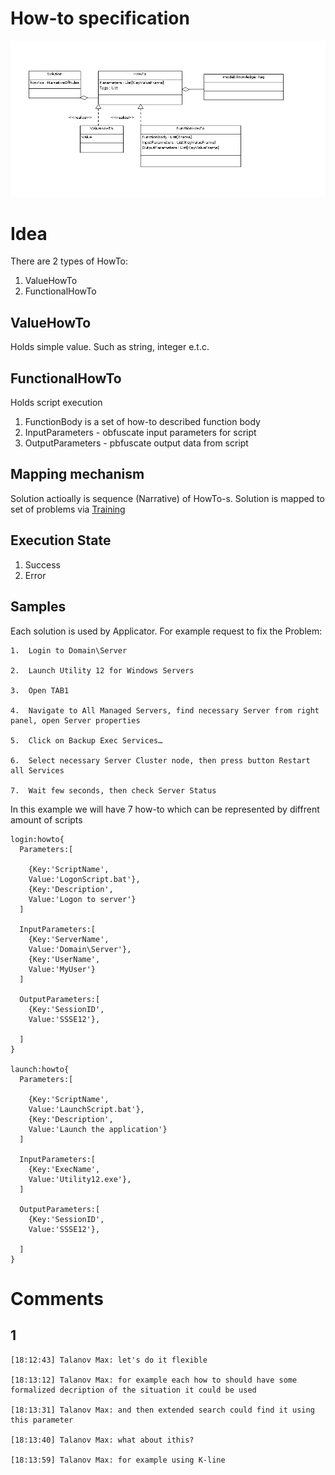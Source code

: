 # How-to specification
![Knowledge structure](https://github.com/development-team/2/raw/master/doc/design-specification/uml/images/HowTo.png)

# Idea
There are 2 types of HowTo:

1. ValueHowTo
1. FunctionalHowTo

## ValueHowTo
Holds simple value. Such as string, integer e.t.c.

## FunctionalHowTo 
Holds script execution

1. FunctionBody is a set of how-to described function body
1. InputParameters - obfuscate input parameters for script
1. OutputParameters - pbfuscate output data from script

## Mapping mechanism

Solution actioally is sequence (Narrative) of HowTo-s. Solution is mapped to set of problems via [Training](training.md)

## <a name="ExecutionState">Execution State</a>
1. Success
2. Error

## Samples

Each solution is used by Applicator. For example request to fix the Problem:

```
1.  Login to Domain\Server 

2.	Launch Utility 12 for Windows Servers

3.	Open TAB1

4.	Navigate to All Managed Servers, find necessary Server from right panel, open Server properties

5.	Click on Backup Exec Services…

6.	Select necessary Server Cluster node, then press button Restart all Services

7.	Wait few seconds, then check Server Status

```

In this example we will have 7 how-to which can be represented by diffrent amount of scripts

```
login:howto{
  Parameters:[
    
    {Key:'ScriptName',
    Value:'LogonScript.bat'},
    {Key:'Description',
    Value:'Logon to server'}
  ]
  
  InputParameters:[
    {Key:'ServerName',
    Value:'Domain\Server'},
    {Key:'UserName',
    Value:'MyUser'}
  ]
  
  OutputParameters:[
    {Key:'SessionID',
    Value:'SSSE12'},
    
  ]
}

launch:howto{
  Parameters:[
    
    {Key:'ScriptName',
    Value:'LaunchScript.bat'},
    {Key:'Description',
    Value:'Launch the application'}
  ]
  
  InputParameters:[
    {Key:'ExecName',
    Value:'Utility12.exe'},
  ]
  
  OutputParameters:[
    {Key:'SessionID',
    Value:'SSSE12'},
    
  ]
}

```




# Comments

## 1

```
[18:12:43] Talanov Max: let's do it flexible

[18:13:12] Talanov Max: for example each how to should have some formalized decription of the situation it could be used

[18:13:31] Talanov Max: and then extended search could find it using this parameter

[18:13:40] Talanov Max: what about ithis?

[18:13:59] Talanov Max: for example using K-line
```